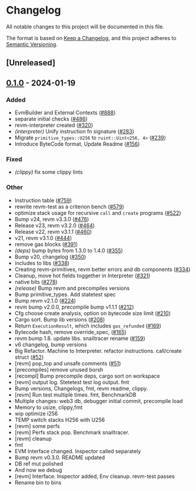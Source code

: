 # Changelog
All notable changes to this project will be documented in this file.

The format is based on [Keep a Changelog](https://keepachangelog.com/en/1.0.0/),
and this project adheres to [Semantic Versioning](https://semver.org/spec/v2.0.0.html).

## [Unreleased]

## [0.1.0](https://github.com/ch4ns1q1/revm/releases/tag/revm-test-v0.1.0) - 2024-01-19

### Added
- EvmBuilder and External Contexts ([#888](https://github.com/ch4ns1q1/revm/pull/888))
- separate initial checks ([#486](https://github.com/ch4ns1q1/revm/pull/486))
- revm-interpreter created ([#320](https://github.com/ch4ns1q1/revm/pull/320))
- *(interpreter)* Unify instruction fn signature ([#283](https://github.com/ch4ns1q1/revm/pull/283))
- Migrate `primitive_types::U256` to `ruint::Uint<256, 4>` ([#239](https://github.com/ch4ns1q1/revm/pull/239))
- Introduce ByteCode format, Update Readme ([#156](https://github.com/ch4ns1q1/revm/pull/156))

### Fixed
- *(clippy)* fix some clippy lints

### Other
- Instruction table ([#759](https://github.com/ch4ns1q1/revm/pull/759))
- rewrite revm-test as a criterion bench ([#579](https://github.com/ch4ns1q1/revm/pull/579))
- optimize stack usage for recursive `call` and `create` programs ([#522](https://github.com/ch4ns1q1/revm/pull/522))
- Bump v24, revm v3.3.0 ([#476](https://github.com/ch4ns1q1/revm/pull/476))
- Release v23, revm v3.2.0 ([#464](https://github.com/ch4ns1q1/revm/pull/464))
- Release v22, revm v3.1.1 ([#460](https://github.com/ch4ns1q1/revm/pull/460))
- v21, revm v3.1.0 ([#444](https://github.com/ch4ns1q1/revm/pull/444))
- remove gas blocks ([#391](https://github.com/ch4ns1q1/revm/pull/391))
- *(deps)* bump bytes from 1.3.0 to 1.4.0 ([#355](https://github.com/ch4ns1q1/revm/pull/355))
- Bump v20, changelog ([#350](https://github.com/ch4ns1q1/revm/pull/350))
- includes to libs ([#338](https://github.com/ch4ns1q1/revm/pull/338))
- Creating revm-primitives, revm better errors and db components  ([#334](https://github.com/ch4ns1q1/revm/pull/334))
- Cleanup, move hot fields toggether in Interpreter ([#321](https://github.com/ch4ns1q1/revm/pull/321))
- native bits ([#278](https://github.com/ch4ns1q1/revm/pull/278))
- *(release)* Bump revm and precompiles versions
- Bump primitive_types. Add statetest spec
- Bump revm v2.1.0 ([#224](https://github.com/ch4ns1q1/revm/pull/224))
- revm bump v2.0.0, precompile bump v1.1.1 ([#212](https://github.com/ch4ns1q1/revm/pull/212))
- Cfg choose create analysis, option on bytecode size limit ([#210](https://github.com/ch4ns1q1/revm/pull/210))
- Cargo sort. Bump lib versions ([#208](https://github.com/ch4ns1q1/revm/pull/208))
- Return `ExecutionResult`, which includes `gas_refunded` ([#169](https://github.com/ch4ns1q1/revm/pull/169))
- Bytecode hash, remove override_spec, ([#165](https://github.com/ch4ns1q1/revm/pull/165))
- revm bump 1.8. update libs. snailtracer rename ([#159](https://github.com/ch4ns1q1/revm/pull/159))
- v6 changelog, bump versions
- Big Refactor. Machine to Interpreter. refactor instructions. call/create struct ([#52](https://github.com/ch4ns1q1/revm/pull/52))
- [revm] pop_top and unsafe comments ([#51](https://github.com/ch4ns1q1/revm/pull/51))
- [precompiles] remove unused borsh
- [recompl] Bump precompile deps, cargo sort on workspace
- [revm] output log. Stetetest test log output. fmt
- Bump versions, Changelogs, fmt, revm readme, clippy.
- [revm] Run test multiple times. fmt, BenchmarkDB
- Multiple changes: web3 db, debugger initial commit, precompile load
- Memory to usize, clippy,fmt
- wip optimize i256
- TEMP switch stacks H256 with U256
- [revm] some perfs
- [revm] Perfs stack pop. Benchmark snailtracer.
- [revm] cleanup
- fmt
- EVM Interface changed. Inspector called separately
- Bump revm v0.3.0. README updated
- DB ref mut polished
- And now we debug
- [revm] Interface. Inspector added, Env cleanup. revm-test passes
- Rename bin to bins
